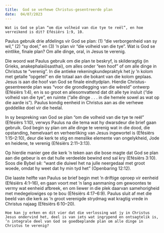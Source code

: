 ```yaml
---
title:  God se verhewe Christus-gesentreerde plan
date:  04/07/2023
---
```


`Wat is God se plan “om die volheid van die tye te reël”, en hoe verreikend is dit? Efésiërs 1:9, 10.`

Paulus gebruik drie afdelings vir God se plan: (1) “die verborgenheid van sy wil,” (2) “sy doel,” en (3) ’n plan vir “die volheid van die tye”. Wat is God se eintlike, finale plan? Om alle dinge, oral, in Jesus te verenig.

Die woord wat Paulus gebruik om die plan te beskryf, is skilderagtig (in Grieks, anakephalaiōsasthai), om alles onder “een hoof” of om alle dinge in Christus te “verenig”.  In die antieke rekeningkundepraktyk het jy ’n kolom met getalle “opgetel” en die totaal aan die bokant van die kolom geplaas. Jesus is aan die hoof van God se finale eindtydplan.  Hierdie Christus-gesentreerde plan was “voor die grondlegging van die wêreld” ontwerp (Efésiërs 1:4), en is so groot en allesomvattend dat dit alle tye insluit (“die volheid van die tye”, en ruimte (“alle dinge . . . in die hemele sowel as wat op die aarde is”). Paulus kondig eenheid in Christus aan as die verhewe goddelike doel vir die heelal.

In sy bespreking van God se plan “om die volheid van die tye te reël” (Efésiërs 1:10), verwys Paulus na die tema wat hy dwarsdeur die brief gaan gebruik. God begin sy plan om alle dinge te verenig wat in die dood, die opstanding, hemelvaart en verheerliking van Jesus ingewortel is (Efésiërs 1:15–2:10), deur die kerk te stig en menslike elemente van ongelykheid, Jode en heidene, te verenig (Efésiërs 2:11–3:13).

Op hierdie manier gee die kerk ’n teken aan die bose magte dat God se plan aan die gebeur is en dat hulle verdeelde bewind end sal kry (Efésiërs 3:10). Soos die Bybel sê: “want die duiwel het na julle neergedaal met groot woede, omdat hy weet dat hy min tyd het” (Openbaring 12:12).

Die laaste helfte van Paulus se brief begin met ’n driftige oproep vir eenheid (Efésiërs 4:1–16), en gaan voort met ’n lang aanmaning om gewoontes te vermy wat eenheid afbreek, en om liewer in die plek daarvan samehorigheid met medegelowiges op te bou (Efésiërs 4:17–6:9). Paulus sluit af met die beeld van die kerk as ’n groot verenigde strydmag wat kragtig vrede in Christus najaag (Efésiërs 6:10–20).

`Hoe kan jy erken en dit vier dat die verlossing wat jy in Christus Jesus ondervind het, deel is van iets wat ingrypend en ontsagtelik is, ’n integrale deel van God se goedbeplande plan om alle dinge in Christus te verenig?`